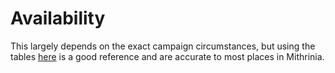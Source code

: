 # Availability

This largely depends on the exact campaign circumstances, but using the tables [here](https://gist.github.com/beaurancourt/a2dbaaf130683168bbda12c7bc53a895) is a good reference and are accurate to most places in Mithrinia.
